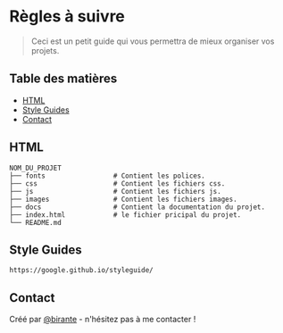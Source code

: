 # Règles à suivre
> Ceci est un petit guide qui vous permettra de mieux organiser vos projets.

## Table des matières
* [HTML](#html)
* [Style Guides](#style-guides)
* [Contact](#contact)


## HTML

    NOM_DU_PROJET
    ├── fonts                 # Contient les polices.
    ├── css                   # Contient les fichiers css.
    ├── js                    # Contient les fichiers js.
    ├── images                # Contient les fichiers images.
    ├── docs                  # Contient la documentation du projet.
    ├── index.html            # le fichier pricipal du projet.
    └── README.md
    

## Style Guides

    https://google.github.io/styleguide/

## Contact
Créé par [@birante](https://twitter.com/sybirante) - n'hésitez pas à me contacter !
